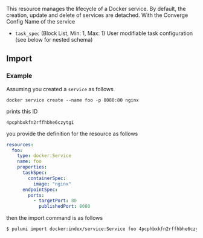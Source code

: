 <!-- Bug: Type and Name are switched -->
This resource manages the lifecycle of a Docker service. By default, the creation, update and delete of services are detached.
With the Converge Config Name of the service
- `task_spec` (Block List, Min: 1, Max: 1) User modifiable task configuration (see below for nested schema)

## Import

### Example

Assuming you created a `service` as follows

```shell
docker service create --name foo -p 8080:80 nginx
```

prints this ID

```text
4pcphbxkfn2rffhbhe6czytgi
```

you provide the definition for the resource as follows

<!--Start PulumiCodeChooser -->
```yaml
resources:
  foo:
    type: docker:Service
    name: foo
    properties:
      taskSpec:
        containerSpec:
          image: "nginx"
      endpointSpec:
        ports:
          - targetPort: 80
            publishedPort: 8080
```
<!--End PulumiCodeChooser -->

then the import command is as follows

```sh
$ pulumi import docker:index/service:Service foo 4pcphbxkfn2rffhbhe6czytgi
```

